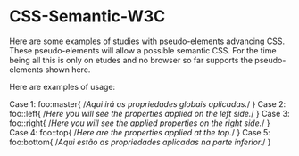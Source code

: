 # CSS-Semantic-W3C
Here are some examples of studies with pseudo-elements advancing CSS. These pseudo-elements will allow a possible semantic CSS. For the time being all this is only on etudes and no browser so far supports the pseudo-elements shown here.

Here are examples of usage:

Case 1: 
foo:master{
  /*Aqui irá as propriedades globais aplicadas.*/
}
Case 2:
foo::left{
  /*Here you will see the properties applied on the left side.*/
}
Case 3:
foo::right{
  /*Here you will see the applied properties on the right side.*/
}
Case 4:
foo::top{
  /*Here are the properties applied at the top.*/
}
Case 5:
foo:bottom{
  /*Aqui estão as propriedades aplicadas na parte inferior.*/
}
